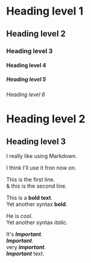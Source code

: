 <!-- ⭐️ HEADINGS ⭐️ -->

# Heading level 1

## Heading level 2

### Heading level 3

#### Heading level 4

##### Heading level 5

###### Heading level 6

Heading level 2
==

Heading level 3
---

<!-- ⭐️ Paragraphs ⭐️ -->

I really like using Markdown.

I think I'll use it fron now on.

This is the first line.  
& this is the second line.

<!-- ⭐️ Emphasis ⭐️ -->

This is a **bold text**.  
Yet another syntax __bold__.

<!-- ⭐️ Italic ⭐️ -->

He is *cool*.  
Yet another syntax _italic_.

<!-- ⭐️ Bold & Italic ⭐️ -->

It's ***Important***.  
___Important___.  
very __*important*__.  
**_Important_** text.